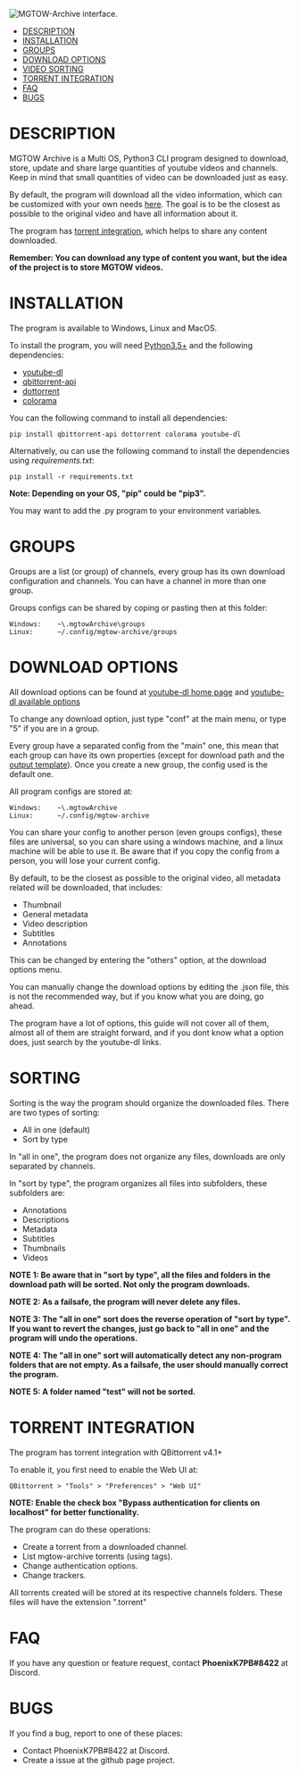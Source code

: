 ![MGTOW-Archive interface.](https://i.imgur.com/qe60Skq.png)

- [DESCRIPTION](#description)
- [INSTALLATION](#installation)
- [GROUPS](#groups)
- [DOWNLOAD OPTIONS](#download-options)
- [VIDEO SORTING](#sorting)
- [TORRENT INTEGRATION](#torrent-integration)
- [FAQ](#faq)
- [BUGS](#bugs)

# DESCRIPTION

MGTOW Archive is a Multi OS, Python3 CLI program 
designed to download, store, update and share large quantities of youtube videos and channels. Keep in mind that small 
quantities of video can be downloaded just as easy.

By default, the program will download all the video information, which can be customized with your own needs 
[here](#download-options). The goal is to be the closest as possible to the original video and have all 
information about it.

The program has [torrent integration](#torrent-integration), which helps to share any content downloaded.

**Remember: You can download any type of content you want, but the idea of the project is to store MGTOW videos.**

# INSTALLATION

The program is available to Windows, Linux and MacOS.

To install the program, you will need [Python3.5+](https://www.python.org/downloads/ "Python download page.") and the following dependencies:
* [youtube-dl](https://github.com/ytdl-org/youtube-dl "Youtube-dl home page.")
* [qbittorrent-api](https://pypi.org/project/qbittorrent-api/ "QBittorrent-api home page.")
* [dottorrent](https://dottorrent.readthedocs.io/en/latest/install.html "Dottorrent home page.")
* [colorama](https://github.com/tartley/colorama "Colorama home page")

You can the following command to install all dependencies:
```
pip install qbittorrent-api dottorrent colorama youtube-dl
```
Alternatively, ou can use the following command to install the dependencies using _requirements.txt_:
```
pip install -r requirements.txt
```
**Note: Depending on your OS, "pip" could be "pip3".**

You may want to add the .py program to your environment variables.

# GROUPS

Groups are a list (or group) of channels, every group has its own download configuration and channels. You can have a channel in more than one group.

Groups configs can be shared by coping or pasting then at this folder:
```
Windows:    ~\.mgtowArchive\groups
Linux:      ~/.config/mgtow-archive/groups
```

# DOWNLOAD OPTIONS

All download options can be found at [youtube-dl home page](https://github.com/ytdl-org/youtube-dl/blob/master/README.md "Youtube-dl README.md") 
and [youtube-dl available options](https://github.com/ytdl-org/youtube-dl/blob/3e4cedf9e8cd3157df2457df7274d0c842421945/youtube_dl/YoutubeDL.py#L137-L312 "Youtube-dl options for embedding.")

To change any download option, just type "conf" at the main menu, or type "5" if you are in a group.

Every group have a separated config from the "main" one, this mean that each group can have its own properties (except for download path and the [output template](https://github.com/ytdl-org/youtube-dl/blob/master/README.md#output-template "Read this for more info about the output template.")).
Once you create a new group, the config used is the default one.

All program configs are stored at:
```
Windows:    ~\.mgtowArchive
Linux:      ~/.config/mgtow-archive
```
You can share your config to another person (even groups configs), these files are universal, so you can share using a windows machine, and a linux machine will be able to use it. Be aware that if you copy the config from a person, you will lose your current config.

By default, to be the closest as possible to the original video, all metadata related will be downloaded, that includes: 
* Thumbnail
* General metadata
* Video description
* Subtitles
* Annotations

This can be changed by entering the "others" option, at the download options menu.

You can manually change the download options by editing the .json file, this is not the recommended way, but if you know what you are doing, go ahead.

The program have a lot of options, this guide will not cover all of them, almost all of them are straight forward, and if you dont know what a option does, just search by the youtube-dl links.

# SORTING

Sorting is the way the program should organize the downloaded files. There are two types of sorting:

- All in one (default)
- Sort by type

In "all in one", the program does not organize any files, downloads are only separated by channels.

In "sort by type", the program organizes all files into subfolders, these subfolders are:
- Annotations
- Descriptions
- Metadata
- Subtitles
- Thumbnails
- Videos

**NOTE 1: Be aware that in "sort by type", all the files and folders in the download path will be sorted. Not only the program downloads.**

**NOTE 2: As a failsafe, the program will never delete any files.**

**NOTE 3: The "all in one" sort does the reverse operation of "sort by type". If you want to revert the changes, just go back to "all in one" and the program will undo the operations.**

**NOTE 4: The "all in one" sort will automatically detect any non-program folders that are not empty. As a failsafe, the user should manually correct the program.**

**NOTE 5: A folder named "test" will not be sorted.**

# TORRENT INTEGRATION

The program has torrent integration with QBittorrent v4.1+

To enable it, you first need to enable the Web UI at:
```
QBittorrent > "Tools" > "Preferences" > "Web UI"
```
**NOTE: Enable the check box "Bypass authentication for clients on localhost" for better functionality.**

The program can do these operations:
- Create a torrent from a downloaded channel.
- List mgtow-archive torrents (using tags).
- Change authentication options.
- Change trackers.

All torrents created will be stored at its respective channels folders. These files will have the extension ".torrent"

# FAQ

If you have any question or feature request, contact  **PhoenixK7PB#8422** at Discord.

# BUGS

If you find a bug, report to one of these places:
* Contact PhoenixK7PB#8422 at Discord.
* Create a issue at the github page project.